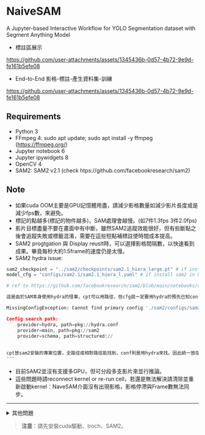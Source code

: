 # NaiveSAM
A Jupyter-based Interactive Workflow for YOLO Segmentation dataset with Segment Anything Model



- 標註區展示
  
https://github.com/user-attachments/assets/1345436b-0d57-4b72-9e9d-fe161b5efe08

- End-to-End 影格-標註-產生資料集-訓練
  
https://github.com/user-attachments/assets/1345436b-0d57-4b72-9e9d-fe161b5efe08  

   

## Requirements 
* Python 3
* FFmpeg 4: sudo apt update; sudo apt install -y ffmpeg (https://ffmpeg.org/)
* Jupyter notebook 6
* Jupyter ipywidgets 8
* OpenCV 4
* SAM2: SAM2 v2.1 (check htps://github.com/facebookresearch/sam2)




## Note
* 如果cuda OOM主要是GPU記憶體用盡，請減少影格數量如減少影片長度或是減少fps數，來避免。
* 標記的點越多(標記的物件越多)，SAM處理會越慢。(如7件1.3fps 3件2.0fps)
* 影片目標盡量不要在畫面中有中斷，雖然SAM2追蹤效能很好，但有些斷點之後會追蹤失敗或標籤混淆，需要在這些短點補標註使時間成本提高。
* SAM2 progtgation 與 Display reuslt時，可以選擇影格間隔數，以快速看到成果。畢竟每秒大約1.5frame的速度仍是太慢。
* SAM2 hydra issue:
```Python
sam2_checkpoint = "../sam2/checkpoints/sam2.1_hiera_large.pt" # if install sam2 in home/ place cpt to sam2.
model_cfg = "configs/sam2.1/sam2.1_hiera_l.yaml" # if install sam2 in home/ set this way!

# ref to https://github.com/facebookresearch/sam2/blob/main/notebooks/video_predictor_example.ipynb

這是由於SAM本身使用hydra的怪事，cpt可以用路徑，但cfg就一定要用hydra的預先已知configs的套件安裝路徑模式

MissingConfigException: Cannot find primary config './sam2/configs/sam2.1/sam2.1_hiera_l.yaml'. Check that it's in your config search path.

Config search path:
	provider=hydra, path=pkg://hydra.conf
	provider=main, path=pkg://sam2
	provider=schema, path=structured://
    
    
cpt放sam2安裝的專案位置，全路徑或相對路徑能找到，conf則是用hydra來找。因此統一放在/home下的sam2安裝位置即可。
"""


```
* 目前SAM2並沒有支援多GPU，但可分段多支影片來並行推論。
* 這些問題時請reconnect kernel or re-run cell，若還是無法解決請清除並重新啟動kernel：NaveSAM介面沒有出現影格，影格停滯與Frame數無法同步。


* * *
<details>
<summary> 其他問題 </summary>
這是可能的解決方式之一
</details>

> **注意**：請先安裝cuda驅動、troch、SAM2。



